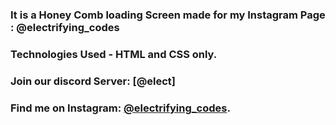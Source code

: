 ### It is a Honey Comb loading Screen made for my Instagram Page : @electrifying_codes

### Technologies Used - HTML and CSS only.

### Join our discord Server: [@elect]
### Find me on Instagram: [@electrifying_codes][Instagram].

[instagram]: https://www.instagram.com/electrifying_codes